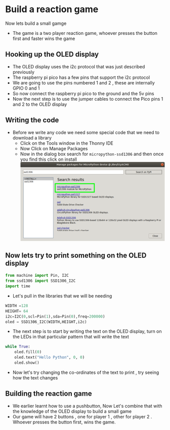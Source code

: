 # Build a reaction game
Now lets build a small gamge
* The game is a two player reaction game, whoever presses the button first and faster wins the game 

## Hooking up the OLED display 
* The OLED display uses the i2c protocol that was just described previously
* The raspberry pi pico has a few pins that support the i2c protocol 
* We are going to use the pins numbered 1 and 2 , these are internally GPIO 0 and 1 
* So now connect the raspberry pi pico to the ground and the 5v pins 
* Now the next step is to use the jumper cables to connect the Pico pins 1 and 2 to the OLED display 

## Writing the code 
* Before we write any code we need some special code that we need to download a library 
    * Click on the Tools window in the Thonny IDE 
    * Now Click on Manage Packages
    * Now in the dialog box search for `micropython-ssd1306` and then once you find this click on install
    ![Alt text](image.png)
    
## Now lets try to print something  on the OLED display 
```py
from machine import Pin, I2C
from ssd1306 import SSD1306_I2C
import time
```
* Let's pull in the libraries that we will be needing 

```py
WIDTH =128 
HEIGHT= 64
i2c=I2C(0,scl=Pin(1),sda=Pin(0),freq=200000)
oled = SSD1306_I2C(WIDTH,HEIGHT,i2c)
```

* The next step is to start by writing the text on the OLED display, turn on the LEDs in that particular pattern that will write the text

```py
while True:
    oled.fill(0)
    oled.text("Hello Python", 0, 0)
    oled.show()
```

* Now let's try changing the co-ordinates of the text to print , try seeing how the text changes 


## Building the reaction game 
* We earlier learnt how to use a pushbutton, Now Let's combine that with the knowledge of the OLED display to build a small game 
* Our game will have 2 buttons , one for player 1 , other for player 2 . Whoever presses the button first, wins the game.



